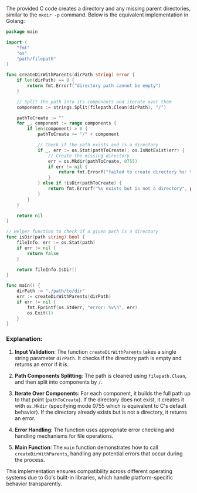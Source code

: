 The provided C code creates a directory and any missing parent directories, similar to the `mkdir -p` command. Below is the equivalent implementation in Golang:

```go
package main

import (
	"fmt"
	"os"
	"path/filepath"
)

func createDirWithParents(dirPath string) error {
	if len(dirPath) == 0 {
		return fmt.Errorf("directory path cannot be empty")
	}

	// Split the path into its components and iterate over them
	components := strings.Split(filepath.Clean(dirPath), "/")

	pathToCreate := ""
	for _, component := range components {
		if len(component) > 0 {
			pathToCreate += "/" + component

			// Check if the path exists and is a directory
			if _, err := os.Stat(pathToCreate); os.IsNotExist(err) {
				// Create the missing directory
				err = os.Mkdir(pathToCreate, 0755)
				if err != nil {
					return fmt.Errorf("failed to create directory %s: %v", pathToCreate, err)
				}
			} else if !isDir(pathToCreate) {
				return fmt.Errorf("%s exists but is not a directory", pathToCreate)
			}
		}
	}

	return nil
}

// Helper function to check if a given path is a directory
func isDir(path string) bool {
	fileInfo, err := os.Stat(path)
	if err != nil {
		return false
	}

	return fileInfo.IsDir()
}

func main() {
	dirPath := "./path/to/dir"
	err := createDirWithParents(dirPath)
	if err != nil {
		fmt.Fprintf(os.Stderr, "error: %v\n", err)
		os.Exit(1)
	}
}
```

### Explanation:

1. **Input Validation**: The function `createDirWithParents` takes a single string parameter `dirPath`. It checks if the directory path is empty and returns an error if it is.

2. **Path Components Splitting**: The path is cleaned using `filepath.Clean`, and then split into components by `/`.

3. **Iterate Over Components**: For each component, it builds the full path up to that point (`pathToCreate`). If the directory does not exist, it creates it with `os.Mkdir` (specifying mode 0755 which is equivalent to C's default behavior). If the directory already exists but is not a directory, it returns an error.

4. **Error Handling**: The function uses appropriate error checking and handling mechanisms for file operations.

5. **Main Function**: The `main` function demonstrates how to call `createDirWithParents`, handling any potential errors that occur during the process.

This implementation ensures compatibility across different operating systems due to Go's built-in libraries, which handle platform-specific behavior transparently.
